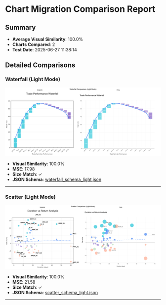 # Chart Migration Comparison Report

## Summary

- **Average Visual Similarity**: 100.0%
- **Charts Compared**: 2
- **Test Date**: 2025-06-27 11:38:14

## Detailed Comparisons

### Waterfall (Light Mode)

![Comparison](waterfall_comparison_light.png)

- **Visual Similarity**: 100.0%
- **MSE**: 17.98
- **Size Match**: ✓
- **JSON Schema**: [waterfall_schema_light.json](waterfall_schema_light.json)

---

### Scatter (Light Mode)

![Comparison](scatter_comparison_light.png)

- **Visual Similarity**: 100.0%
- **MSE**: 21.58
- **Size Match**: ✓
- **JSON Schema**: [scatter_schema_light.json](scatter_schema_light.json)

---

